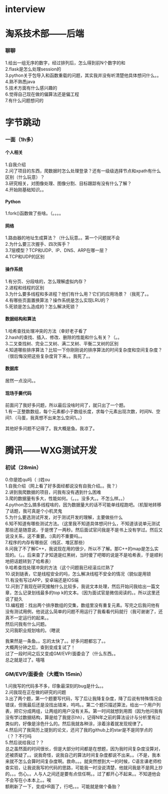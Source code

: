 # interview

# 淘系技术部——后端
### 聊聊
1.给出一组无序的数字，经过排列后，怎么得到前N个数字的和   
2.flask是怎么处理session的  
3.python关于包导入和函数重载的问题，其实我并没有听清楚他具体想问什么。。  
4.熟不熟悉java  
5.技术方面有什么感兴趣的  
6.觉得自己现在做的偏算法还是偏工程  
7.有什么问题想问的  

# 字节跳动
### 一面（1h多）
#### 个人相关
1.自我介绍   
2.问了项目的东西，爬数据时怎么处理登录？还有一级级选择节点和xpath有什么区别（什么玩意）？   
3.研究相关，对图像处理、图像分割、目标跟踪有没有什么了解？   
4.开始刚基础知识。。   
#### Python
1.fork()函数做了些啥。（。。。。   
#### 网络
1.路由器的地址生成算法？（什么玩意。。第一个问题就不会   
2.为什么要三次握手、四次挥手？   
3.7层模型？TCP和UDP、IP、DNS、ARP在哪一层？   
4.TCP和UDP的区别   
#### 操作系统
1.有分页、分段啥的，怎么理解虚拟内存？  
2.进程和线程的区别  
3.为什么要多线程和多进程？他们有什么用？它们的应用场景？（我死了。。  
4.有哪些页面置换算法？操作系统是怎么实现LRU的？  
5.死锁是怎么造成的？怎么解决死锁？  
#### 数据结构和算法
1.哈希查找处理冲突的方法（幸好老子看了   
2.hash的查找、插入、修改、删除的性能和什么有关？（。。   
3.二叉查找树、完全二叉树、满二叉树、平衡二叉树的区别   
4.知道哪些排序算法？比较一下你刚刚说的排序算法的时间复杂度和空间复杂度？（很后悔没把这些复杂度背下来。。我死了。。   
#### 数据库
居然一点没问。。  
#### 现场手撕代码
前面问了我好多问题，所以最后没啥时间了，就只出了一个题。   
1.有一正整数数组，每个元素都小于数组长度，求每个元素出现次数，时间N、空间1.（马蛋，我真想不出来怎么空间1。。）   

其他好多问题不记得了。我大概是鱼。我凉了。

# 腾讯——WXG测试开发
### 初试（28min）
0.你是姓qu吗（ :)姓ou    
1.自我介绍（网上看了好多面经都说没有自我介绍。。我？）    
2.讲到我爬数据的项目，问我有没有遇到什么困难   
3.爬的数据量有多大，性能如何。（。。。没多大。。不怎么样。。）   
4.python怎么搞多线程啥的，因为数据量大的话不可能单线程跑吧。（机智地转移了话题，我可真是个小机灵鬼   
5.为什么要选测试开发，对于测试开发的理解，主要做些什么   
6.知不知道有哪些测试方法。（这里我不知道具体想问什么，不知道该说单元测试那些还是随意说，于是愣了一两秒。然后面试官问我是不是书上没有学过。然后又说没关系，这不重要。:)真的不重要吗。。   
7.程序的内存有哪些区（栈区、堆区那些）     
8.问我了不了解C++，我说现在用的很少，所以不了解。那C++的map是怎么实现的。（。。后来查了才知道是红黑树，当时傻了吧唧的说是不是哈希表，于是顺利地把话题转到了哈希表）    
9.哈希查找处理冲突的方法（这个问题我已经滚瓜烂熟了  
10.说到链表，它是线程安全的吗，怎么解决线程不安全的情况（貌似是用锁    
11.有没有写过APP，安卓端还是IOS端    
12.问到了我现在研究接触什么比较多，我说文本处理，然后开始问我给出一篇文章，怎么记录划线最多的top k的文本。（因为面试官是微信阅读的。。所以这里还说了挺久    
13.编程题：找出两个排序数组的交集，数组里没有重复元素。写完之后我问他有没有测试用例，他说这么简单的问题不用运行了我看看代码就行（我可谢谢了，还真不一定运行的起来。。   
然后问我有什么问题。   
又问我职业规划啥的。（瞎说   

我果然是一条鱼。。忘的太快了。。好多问题都忘了。。   
大概两分钟之后，查到变成复试了！   
过了一段时间之后又变成GM/EVP/面委会了（什么东西。。   
总之就是过了。嘻嘻   

### GM/EVP/面委会（大概1h 15min）
1.问我写的代码多不多，印象最深刻的bug是什么。。    
2.问我现在正在做的研究的问题    
3.出了两个题，第一个题要写代码，写了后让我降复杂度，降了后说有特殊情况会错误，但我最后还是没找出错来，呜呜。。第二个题只描述算法，给出一个用户列表，把它分成两组，让两组的用户没有关系。第一时间就想到用图（因为他问我有没有学过数据结构，算是给了我提示hh），记得N年之前的算法设计与分析里有过类似的，好像是涂色什么的。然后我就各种涂，涂着涂着就发现规律了。    
4.然后问了我简历上提到的论文，还问了我的github上的star是不是同学点的（？？不行吗    
5.然后说给我过？？    
总之虽然面的时间很长，但是大部分时间都是在想题，因为我时间复杂度没算对，还被质疑了。。说我奇怪，说我自己的算法时间复杂度都说不出来。。（不是，我本来就不怎么会算时间复杂度啊。救命。。。就突然想到大一的时候，C语言课老师检查实验，让我说我写的代码的思路，可能我一时没说清楚，他就问我是不是网上抄的。。。伤心。。人与人之间还是要有点信任啊。。过了都开心不起来。。不知道他会不会写在小本本上。。唉            
额刷新了一下，变成HR面了，行吧。。。可能就是做个备胎？

